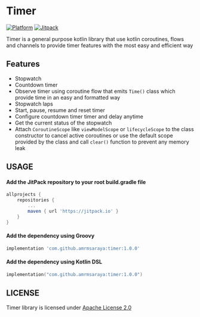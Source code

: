 # Timer
[![Platform](https://img.shields.io/badge/platform-android-green.svg)](http://developer.android.com/index.html)
[![Jitpack](https://img.shields.io/jitpack/v/github/amrmsaraya/timer)](https://jitpack.io/#amrmsaraya/timer)

Timer is a general purpose kotlin library that use kotlin coroutines, flows and channels to provide timer features with the most easy and efficient way

## Features
- Stopwatch
- Countdown timer
- Observe timer using coroutine flow that emits `Time()`  class which provide time in an easy and formatted way
- Stopwatch laps
- Start, pause, resume and reset timer
- Configure countdown timer timer and delay anytime
- Get the current status of the stopwatch
- Attach `CoroutineScope` like `viewModelScope` or `lifecycleScope` to the class constructor to cancel active coroutines or use the default scope provided by the class and call `clear()` function to prevent any memory leak 


## USAGE
#### Add the JitPack repository to your root build.gradle file 

```groovy
allprojects {
	repositories {
		...
		maven { url 'https://jitpack.io' }
	}
}
```

#### Add the dependency using Groovy
```groovy
implementation 'com.github.amrmsaraya:timer:1.0.0'
```

#### Add the dependency using Kotlin DSL
```kotlin
implementation("com.github.amrmsaraya:timer:1.0.0")
```

## LICENSE
Timer library is licensed under [Apache License 2.0](https://www.apache.org/licenses/LICENSE-2.0)
